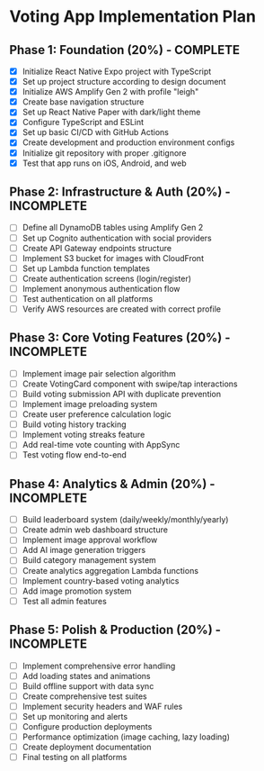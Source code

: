 # Voting App Implementation Plan

## Phase 1: Foundation (20%) - COMPLETE
- [x] Initialize React Native Expo project with TypeScript
- [x] Set up project structure according to design document
- [x] Initialize AWS Amplify Gen 2 with profile "leigh"
- [x] Create base navigation structure
- [x] Set up React Native Paper with dark/light theme
- [x] Configure TypeScript and ESLint
- [x] Set up basic CI/CD with GitHub Actions
- [x] Create development and production environment configs
- [x] Initialize git repository with proper .gitignore
- [x] Test that app runs on iOS, Android, and web

## Phase 2: Infrastructure & Auth (20%) - INCOMPLETE
- [ ] Define all DynamoDB tables using Amplify Gen 2
- [ ] Set up Cognito authentication with social providers
- [ ] Create API Gateway endpoints structure
- [ ] Implement S3 bucket for images with CloudFront
- [ ] Set up Lambda function templates
- [ ] Create authentication screens (login/register)
- [ ] Implement anonymous authentication flow
- [ ] Test authentication on all platforms
- [ ] Verify AWS resources are created with correct profile

## Phase 3: Core Voting Features (20%) - INCOMPLETE
- [ ] Implement image pair selection algorithm
- [ ] Create VotingCard component with swipe/tap interactions
- [ ] Build voting submission API with duplicate prevention
- [ ] Implement image preloading system
- [ ] Create user preference calculation logic
- [ ] Build voting history tracking
- [ ] Implement voting streaks feature
- [ ] Add real-time vote counting with AppSync
- [ ] Test voting flow end-to-end

## Phase 4: Analytics & Admin (20%) - INCOMPLETE
- [ ] Build leaderboard system (daily/weekly/monthly/yearly)
- [ ] Create admin web dashboard structure
- [ ] Implement image approval workflow
- [ ] Add AI image generation triggers
- [ ] Build category management system
- [ ] Create analytics aggregation Lambda functions
- [ ] Implement country-based voting analytics
- [ ] Add image promotion system
- [ ] Test all admin features

## Phase 5: Polish & Production (20%) - INCOMPLETE
- [ ] Implement comprehensive error handling
- [ ] Add loading states and animations
- [ ] Build offline support with data sync
- [ ] Create comprehensive test suites
- [ ] Implement security headers and WAF rules
- [ ] Set up monitoring and alerts
- [ ] Configure production deployments
- [ ] Performance optimization (image caching, lazy loading)
- [ ] Create deployment documentation
- [ ] Final testing on all platforms